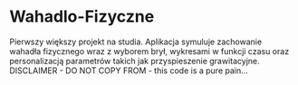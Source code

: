 # Wahadlo-Fizyczne
Pierwszy większy projekt na studia. Aplikacja symuluje zachowanie wahadła fizycznego wraz z wyborem brył, wykresami w funkcji czasu oraz personalizacją parametrów takich jak przyspieszenie grawitacyjne.
DISCLAIMER - DO NOT COPY FROM - this code is a pure pain...
